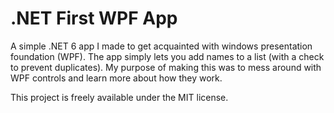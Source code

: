 # .NET First WPF App

A simple .NET 6 app I made to get acquainted with windows presentation foundation (WPF).
The app simply lets you add names to a list (with a check to prevent duplicates).
My purpose of making this was to mess around with WPF controls and learn more about how they work.

This project is freely available under the MIT license.
